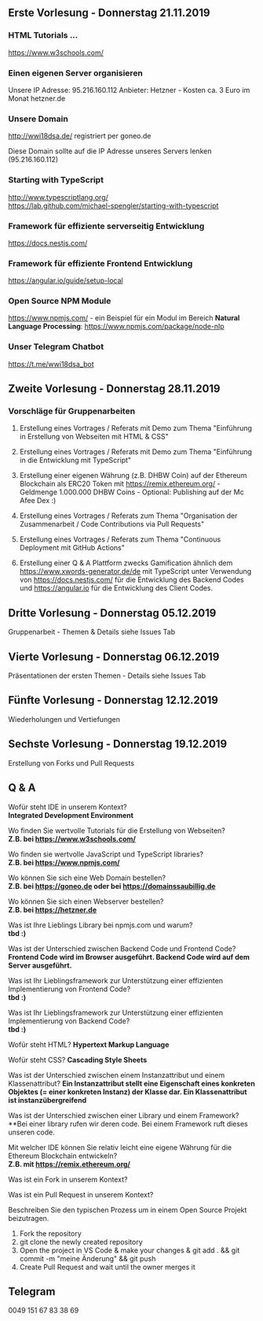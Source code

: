 ## Erste Vorlesung - Donnerstag 21.11.2019

### HTML Tutorials ...
https://www.w3schools.com/

### Einen eigenen Server organisieren
Unsere IP Adresse: 95.216.160.112
Anbieter: Hetzner - Kosten ca. 3 Euro im Monat
hetzner.de

### Unsere Domain
http://wwi18dsa.de/ registriert per goneo.de

Diese Domain sollte auf die IP Adresse unseres Servers lenken (95.216.160.112)

### Starting with TypeScript
http://www.typescriptlang.org/  
https://lab.github.com/michael-spengler/starting-with-typescript

### Framework für effiziente serverseitig Entwicklung
https://docs.nestjs.com/

### Framework für effiziente Frontend Entwicklung
https://angular.io/guide/setup-local

### Open Source NPM Module
https://www.npmjs.com/ - ein Beispiel für ein Modul im Bereich **Natural Language Processing**: https://www.npmjs.com/package/node-nlp

### Unser Telegram Chatbot
https://t.me/wwi18dsa_bot



## Zweite Vorlesung - Donnerstag 28.11.2019
### Vorschläge für Gruppenarbeiten
1. Erstellung eines Vortrages / Referats mit Demo zum Thema "Einführung in Erstellung von Webseiten mit HTML & CSS"

2. Erstellung eines Vortrages / Referats mit Demo zum Thema "Einführung in die Entwicklung mit TypeScript"

3. Erstellung einer eigenen Währung (z.B. DHBW Coin) auf der Ethereum Blockchain als ERC20 Token mit https://remix.ethereum.org/ - Geldmenge 1.000.000 DHBW Coins - Optional: Publishing auf der Mc Afee Dex :)

4. Erstellung eines Vortrages / Referats zum Thema "Organisation der Zusammenarbeit / Code Contributions via Pull Requests"

5. Erstellung eines Vortrages / Referats zum Thema "Continuous Deployment mit GitHub Actions"

6. Erstellung einer Q & A Plattform zwecks Gamification ähnlich dem https://www.xwords-generator.de/de mit TypeScript unter Verwendung von https://docs.nestjs.com/ für die Entwicklung des Backend Codes und https://angular.io für die Entwicklung des Client Codes.

## Dritte Vorlesung - Donnerstag 05.12.2019
Gruppenarbeit - Themen & Details siehe Issues Tab

## Vierte Vorlesung - Donnerstag 06.12.2019
Präsentationen der ersten Themen - Details siehe Issues Tab

## Fünfte Vorlesung - Donnerstag 12.12.2019
Wiederholungen und Vertiefungen

## Sechste Vorlesung - Donnerstag 19.12.2019
Erstellung von Forks und Pull Requests


## Q & A
Wofür steht IDE in unserem Kontext?  
**Integrated Development Environment**

Wo finden Sie wertvolle Tutorials für die Erstellung von Webseiten?  
**Z.B. bei https://www.w3schools.com/**

Wo finden sie wertvolle JavaScript und TypeScript libraries?  
**Z.B. bei https://www.npmjs.com/**

Wo können Sie sich eine Web Domain bestellen?  
**Z.B. bei https://goneo.de oder bei https://domainssaubillig.de**

Wo können Sie sich einen Webserver bestellen?  
**Z.B. bei https://hetzner.de**

Was ist Ihre Lieblings Library bei npmjs.com und warum?  
**tbd :)**

Was ist der Unterschied zwischen Backend Code und Frontend Code?  
**Frontend Code wird im Browser ausgeführt. Backend Code wird auf dem Server ausgeführt.**

Was ist Ihr Lieblingsframework zur Unterstützung einer effizienten Implementierung von Frontend Code?  
**tbd :)**

Was ist Ihr Lieblingsframework zur Unterstützung einer effizienten Implementierung von Backend Code?  
**tbd :)**

Wofür steht HTML?
**Hypertext Markup Language**

Wofür steht CSS?
**Cascading Style Sheets**

Was ist der Unterschied zwischen einem Instanzattribut und einem Klassenattribut?
**Ein Instanzattribut stellt eine Eigenschaft eines konkreten Objektes (= einer konkreten Instanz) der Klasse dar. Ein Klassenattribut ist instanzübergreifend**

Was ist der Unterschied zwischen einer Library und einem Framework?  
**Bei einer library rufen wir deren code. Bei einem Framework ruft dieses unseren code.

Mit welcher IDE können Sie relativ leicht eine eigene Währung für die Ethereum Blockchain entwickeln?  
**Z.B. mit https://remix.ethereum.org/**

Was ist ein Fork in unserem Kontext?

Was ist ein Pull Request in unserem Kontext?

Beschreiben Sie den typischen Prozess um in einem Open Source Projekt beizutragen.
1. Fork the repository
2. git clone the newly created repository 
3. Open the project in VS Code & make your changes & git add . && git commit -m "meine Änderung" && git push
4. Create Pull Request and wait until the owner merges it



## Telegram 
0049 151 67 83 38 69
